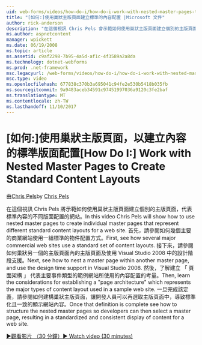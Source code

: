 ```yaml
---
uid: web-forms/videos/how-do-i/how-do-i-work-with-nested-master-pages-to-create-standard-content-layouts
title: "[如何:]使用巢狀主版頁面建立標準的內容配置 |Microsoft 文件"
author: rick-anderson
description: "在這個視訊 Chris Pels 會示範如何使用巢狀主版頁面建立個別的主版頁面，代表標準內容的不同版面配置 w..."
ms.author: aspnetcontent
manager: wpickett
ms.date: 06/19/2008
ms.topic: article
ms.assetid: c9af2298-7b95-4a5d-af1c-4f3589a2a8da
ms.technology: dotnet-webforms
ms.prod: .net-framework
msc.legacyurl: /web-forms/videos/how-do-i/how-do-i-work-with-nested-master-pages-to-create-standard-content-layouts
msc.type: video
ms.openlocfilehash: 677838c370b3a695041c94fe2e530b5418b035fb
ms.sourcegitcommit: 9a9483aceb34591c97451997036a9120c3fe2baf
ms.translationtype: MT
ms.contentlocale: zh-TW
ms.lasthandoff: 11/10/2017
---
```

<a name="how-do-i-work-with-nested-master-pages-to-create-standard-content-layouts"></a><span data-ttu-id="1b755-103">[如何:]使用巢狀主版頁面，以建立內容的標準版面配置</span><span class="sxs-lookup"><span data-stu-id="1b755-103">[How Do I:] Work with Nested Master Pages to Create Standard Content Layouts</span></span>
====================
<span data-ttu-id="1b755-104">由[Chris Pels](https://twitter.com/chrispels)</span><span class="sxs-lookup"><span data-stu-id="1b755-104">by [Chris Pels](https://twitter.com/chrispels)</span></span>

<span data-ttu-id="1b755-105">在這個視訊 Chris Pels 將示範如何使用巢狀主版頁面建立個別的主版頁面，代表標準內容的不同版面配置的網站。</span><span class="sxs-lookup"><span data-stu-id="1b755-105">In this video Chris Pels will show how to use nested master pages to create individual master pages that represent different standard content layouts for a web site.</span></span> <span data-ttu-id="1b755-106">首先，請參閱如何幾個主要的商業網站使用一組標準的物件配置方式。</span><span class="sxs-lookup"><span data-stu-id="1b755-106">First, see how several major commercial web sites use a standard set of content layouts.</span></span> <span data-ttu-id="1b755-107">接下來，請參閱如何巢狀另一個的主版頁面內的主版頁面及使用 Visual Studio 2008 中的設計階段支援。</span><span class="sxs-lookup"><span data-stu-id="1b755-107">Next, see how to nest a master page within another master page, and use the design time support in Visual Studio 2008.</span></span> <span data-ttu-id="1b755-108">然後，了解建立 「 頁面架構 」 代表主要事件類型的範例網站所使用的內容配置的考量。</span><span class="sxs-lookup"><span data-stu-id="1b755-108">Then, learn the considerations for establishing a "page architecture" which represents the major types of content layout used in a sample web site.</span></span> <span data-ttu-id="1b755-109">一旦完成該定義，請參閱如何建構巢狀主版頁面，讓開發人員可以再選取主版頁面中，導致標準化且一致的顯示網站內容。</span><span class="sxs-lookup"><span data-stu-id="1b755-109">Once that definition is complete see how to structure the nested master pages so developers can then select a master page, resulting in a standardized and consistent display of content for a web site.</span></span>

[<span data-ttu-id="1b755-110">&#9654;觀看影片 （30 分鐘）</span><span class="sxs-lookup"><span data-stu-id="1b755-110">&#9654; Watch video (30 minutes)</span></span>](https://channel9.msdn.com/Blogs/ASP-NET-Site-Videos/how-do-i-work-with-nested-master-pages-to-create-standard-content-layouts)

